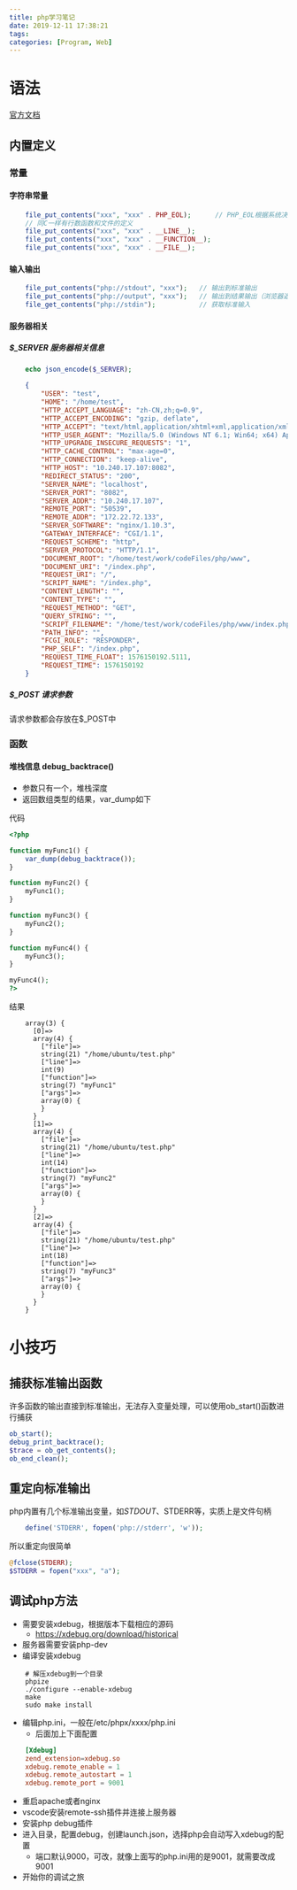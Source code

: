 ```yaml
---
title: php学习笔记
date: 2019-12-11 17:38:21
tags:
categories: [Program, Web]
---
```


# 语法

[官方文档](https://www.php.net/docs.php)

## 内置定义

### 常量

#### 字符串常量

```php
    file_put_contents("xxx", "xxx" . PHP_EOL);      // PHP_EOL根据系统决定的/r/n还是/n换行符
    // 同C一样有行数函数和文件的定义
    file_put_contents("xxx", "xxx" . __LINE__);
    file_put_contents("xxx", "xxx" . __FUNCTION__);
    file_put_contents("xxx", "xxx" . __FILE__);
```

#### 输入输出

```php
    file_put_contents("php://stdout", "xxx");   // 输出到标准输出
    file_put_contents("php://output", "xxx");   // 输出到结果输出（浏览器返回）
    file_get_contents("php://stdin");           // 获取标准输入
```

#### 服务器相关

##### $_SERVER 服务器相关信息

```php
    echo json_encode($_SERVER);
```

```json
	{
		"USER": "test",
		"HOME": "/home/test",
		"HTTP_ACCEPT_LANGUAGE": "zh-CN,zh;q=0.9",
		"HTTP_ACCEPT_ENCODING": "gzip, deflate",
		"HTTP_ACCEPT": "text/html,application/xhtml+xml,application/xml;q=0.9,image/webp,image/apng,*/*;q=0.8,application/signed-exchange;v=b3",
		"HTTP_USER_AGENT": "Mozilla/5.0 (Windows NT 6.1; Win64; x64) AppleWebKit/537.36 (KHTML, like Gecko) Chrome/77.0.3865.120 Safari/537.36",
		"HTTP_UPGRADE_INSECURE_REQUESTS": "1",
		"HTTP_CACHE_CONTROL": "max-age=0",
		"HTTP_CONNECTION": "keep-alive",
		"HTTP_HOST": "10.240.17.107:8082",
		"REDIRECT_STATUS": "200",
		"SERVER_NAME": "localhost",
		"SERVER_PORT": "8082",
		"SERVER_ADDR": "10.240.17.107",
		"REMOTE_PORT": "50539",
		"REMOTE_ADDR": "172.22.72.133",
		"SERVER_SOFTWARE": "nginx/1.10.3",
		"GATEWAY_INTERFACE": "CGI/1.1",
		"REQUEST_SCHEME": "http",
		"SERVER_PROTOCOL": "HTTP/1.1",
		"DOCUMENT_ROOT": "/home/test/work/codeFiles/php/www",
		"DOCUMENT_URI": "/index.php",
		"REQUEST_URI": "/",
		"SCRIPT_NAME": "/index.php",
		"CONTENT_LENGTH": "",
		"CONTENT_TYPE": "",
		"REQUEST_METHOD": "GET",
		"QUERY_STRING": "",
		"SCRIPT_FILENAME": "/home/test/work/codeFiles/php/www/index.php",
		"PATH_INFO": "",
		"FCGI_ROLE": "RESPONDER",
		"PHP_SELF": "/index.php",
		"REQUEST_TIME_FLOAT": 1576150192.5111,
		"REQUEST_TIME": 1576150192
	}
```

##### $_POST 请求参数

请求参数都会存放在$_POST中

### 函数

#### 堆栈信息 debug_backtrace()

- 参数只有一个，堆栈深度
- 返回数组类型的结果，var_dump如下

代码

```php
<?php

function myFunc1() {
    var_dump(debug_backtrace());
}

function myFunc2() {
    myFunc1();
}

function myFunc3() {
    myFunc2();
}

function myFunc4() {
    myFunc3();
}

myFunc4();
?>
```

结果

```
    array(3) {
      [0]=>
      array(4) {
        ["file"]=>
        string(21) "/home/ubuntu/test.php"
        ["line"]=>
        int(9)
        ["function"]=>
        string(7) "myFunc1"
        ["args"]=>
        array(0) {
        }
      }
      [1]=>
      array(4) {
        ["file"]=>
        string(21) "/home/ubuntu/test.php"
        ["line"]=>
        int(14)
        ["function"]=>
        string(7) "myFunc2"
        ["args"]=>
        array(0) {
        }
      }
      [2]=>
      array(4) {
        ["file"]=>
        string(21) "/home/ubuntu/test.php"
        ["line"]=>
        int(18)
        ["function"]=>
        string(7) "myFunc3"
        ["args"]=>
        array(0) {
        }
      }
    }
```

# 小技巧

## 捕获标准输出函数

许多函数的输出直接到标准输出，无法存入变量处理，可以使用ob_start()函数进行捕获

```php
ob_start();
debug_print_backtrace();
$trace = ob_get_contents();
ob_end_clean();
```

## 重定向标准输出

php内置有几个标准输出变量，如$STDOUT、$STDERR等，实质上是文件句柄

```php
    define('STDERR', fopen('php://stderr', 'w'));
```

所以重定向很简单

```php
@fclose(STDERR);
$STDERR = fopen("xxx", "a");
```

## 调试php方法

- 需要安装xdebug，根据版本下载相应的源码
    - https://xdebug.org/download/historical
- 服务器需要安装php-dev
- 编译安装xdebug
```shell
    # 解压xdebug到一个目录
    phpize
    ./configure --enable-xdebug
    make
    sudo make install
```
- 编辑php.ini，一般在/etc/phpx/xxxx/php.ini
    - 后面加上下面配置
```conf
    [Xdebug]
    zend_extension=xdebug.so
    xdebug.remote_enable = 1
    xdebug.remote_autostart = 1
    xdebug.remote_port = 9001
```
- 重启apache或者nginx
- vscode安装remote-ssh插件并连接上服务器
- 安装php debug插件
- 进入目录，配置debug，创建launch.json，选择php会自动写入xdebug的配置
    - 端口默认9000，可改，就像上面写的php.ini用的是9001，就需要改成9001
- 开始你的调试之旅
